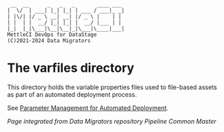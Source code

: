      __  __      _   _   _       ____ ___
    |  \/  | ___| |_| |_| | ___ / ___|_ _|
    | |\/| |/ _ \ __| __| |/ _ \ |    | |
    | |  | |  __/ |_| |_| |  __/ |___ | |
    |_|  |_|\___|\__|\__|_|\___|\____|___|
    MettleCI DevOps for DataStage
    (C)2021-2024 Data Migrators

# The varfiles directory

This directory holds the variable properties files used to file-based assets
as part of an automated deployment process.

See [Parameter Management for Automated Deployment](https://datamigrators.atlassian.net/wiki/spaces/MCIDOC/pages/469631007/Parameter+Management+for+Automated+Deployment).

_Page integrated from Data Migrators repository Pipeline Common Master_